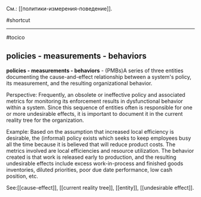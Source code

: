 См.: [[политики-измерения-поведение]].

#shortcut




<hr/>

#tocico

## policies - measurements - behaviors

<b>policies - measurements - behaviors</b> - (PMBs)A series of three entities documenting the cause-and-effect relationship between a system's policy, its measurement, and the resulting organizational behavior.



Perspective:  Frequently, an obsolete or ineffective policy and associated metrics for monitoring its enforcement results in dysfunctional behavior within a system.  Since this sequence of entities often is responsible for one or more undesirable effects, it is important to document it in the current reality tree for the organization.


Example:  Based on the assumption that increased local efficiency is desirable, the (informal) policy exists which seeks to keep employees busy all the time because it is believed that will reduce product costs.  The metrics involved are local efficiencies and resource utilization.  The behavior created is that work is released early to production, and the resulting undesirable effects include excess work-in-process and finished goods inventories, diluted priorities, poor due date performance, low cash position, etc.
 



See:[[cause-effect]], [[current reality tree]], [[entity]], [[undesirable effect]].
